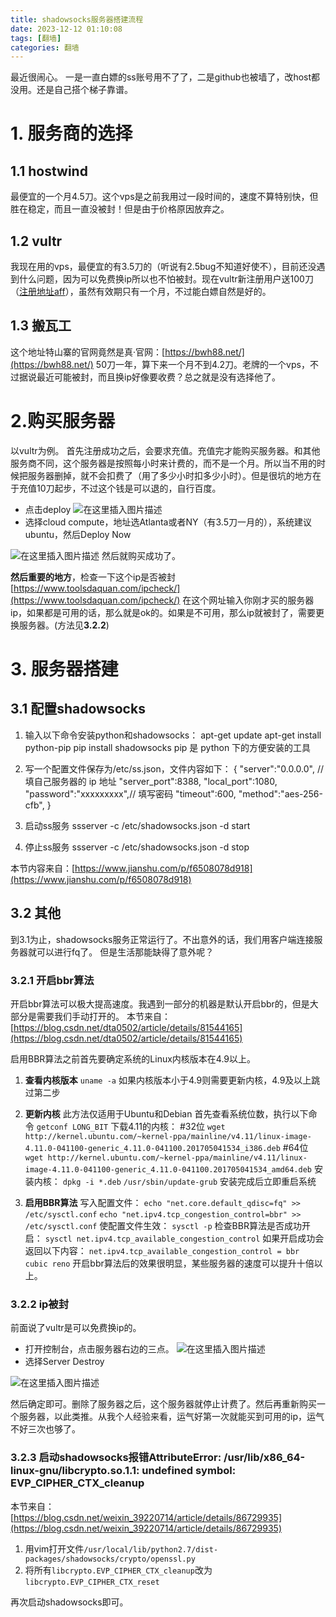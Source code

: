 ```yaml
---
title: shadowsocks服务器搭建流程
date: 2023-12-12 01:10:08
tags: [翻墙]
categories: 翻墙
---
```


最近很闹心。
一是一直白嫖的ss账号用不了了，二是github也被墙了，改host都没用。还是自己搭个梯子靠谱。

<!--more-->

# 1. 服务商的选择
## 1.1 hostwind
最便宜的一个月4.5刀。这个vps是之前我用过一段时间的，速度不算特别快，但胜在稳定，而且一直没被封！但是由于价格原因放弃之。

## 1.2 vultr
我现在用的vps，最便宜的有3.5刀的（听说有2.5bug不知道好使不），目前还没遇到什么问题，因为可以免费换ip所以也不怕被封。现在vultr新注册用户送100刀（[注册地址aff](https://www.vultr.com/?ref=8445517-6G)），虽然有效期只有一个月，不过能白嫖自然是好的。


## 1.3 搬瓦工
这个地址特山寨的官网竟然是真·官网：[https://bwh88.net/](https://bwh88.net/)
50刀一年，算下来一个月不到4.2刀。老牌的一个vps，不过据说最近可能被封，而且换ip好像要收费？总之就是没有选择他了。

# 2.购买服务器
以vultr为例。
首先注册成功之后，会要求充值。充值完才能购买服务器。和其他服务商不同，这个服务器是按照每小时来计费的，而不是一个月。所以当不用的时候把服务器删掉，就不会扣费了（用了多少小时扣多少小时）。但是很坑的地方在于充值10刀起步，不过这个钱是可以退的，自行百度。

- 点击deploy
![在这里插入图片描述](https://img-blog.csdnimg.cn/20200218005548983.png?x-oss-process=image/watermark,type_ZmFuZ3poZW5naGVpdGk,shadow_10,text_aHR0cHM6Ly9ibG9nLmNzZG4ubmV0L3plbmdzaWRvdQ==,size_16,color_FFFFFF,t_70)
- 选择cloud compute，地址选Atlanta或者NY（有3.5刀一月的），系统建议ubuntu，然后Deploy Now

![在这里插入图片描述](https://img-blog.csdnimg.cn/20200218005854351.png?x-oss-process=image/watermark,type_ZmFuZ3poZW5naGVpdGk,shadow_10,text_aHR0cHM6Ly9ibG9nLmNzZG4ubmV0L3plbmdzaWRvdQ==,size_16,color_FFFFFF,t_70)
然后就购买成功了。

**然后重要的地方**，检查一下这个ip是否被封[https://www.toolsdaquan.com/ipcheck/](https://www.toolsdaquan.com/ipcheck/)
在这个网址输入你刚才买的服务器ip，如果都是可用的话，那么就是ok的。如果是不可用，那么ip就被封了，需要更换服务器。(方法见**3.2.2**)


# 3. 服务器搭建
## 3.1 配置shadowsocks
1. 输入以下命令安装python和shadowsocks：
apt-get update
apt-get install python-pip
pip install shadowsocks
pip 是 python 下的方便安装的工具

 2. 写一个配置文件保存为/etc/ss.json，文件内容如下：
{
  "server":"0.0.0.0", // 填自己服务器的 ip 地址
  "server_port":8388,
  "local_port":1080,
  "password":"xxxxxxxxx",// 填写密码
  "timeout":600,
  "method":"aes-256-cfb",
}

3. 启动ss服务
ssserver -c /etc/shadowsocks.json -d start

4. 停止ss服务
ssserver -c /etc/shadowsocks.json -d stop

本节内容来自：[https://www.jianshu.com/p/f6508078d918](https://www.jianshu.com/p/f6508078d918)

## 3.2 其他
到3.1为止，shadowsocks服务正常运行了。不出意外的话，我们用客户端连接服务器就可以进行fq了。
但是生活那能缺得了意外呢？

### 3.2.1 开启bbr算法
开启bbr算法可以极大提高速度。我遇到一部分的机器是默认开启bbr的，但是大部分是需要我们手动打开的。
本节来自：[https://blog.csdn.net/dta0502/article/details/81544165](https://blog.csdn.net/dta0502/article/details/81544165)

启用BBR算法之前首先要确定系统的Linux内核版本在4.9以上。

1. **查看内核版本**
`uname -a`
如果内核版本小于4.9则需要更新内核，4.9及以上跳过第二步

2. **更新内核**
此方法仅适用于Ubuntu和Debian 
首先查看系统位数，执行以下命令
`getconf LONG_BIT`
下载4.11的内核：
#32位
`wget http://kernel.ubuntu.com/~kernel-ppa/mainline/v4.11/linux-image-4.11.0-041100-generic_4.11.0-041100.201705041534_i386.deb`
 #64位
`wget http://kernel.ubuntu.com/~kernel-ppa/mainline/v4.11/linux-image-4.11.0-041100-generic_4.11.0-041100.201705041534_amd64.deb`
安装内核：
`dpkg -i *.deb`
`/usr/sbin/update-grub`
安装完成后立即重启系统

3. **启用BBR算法**
写入配置文件：
`echo "net.core.default_qdisc=fq" >> /etc/sysctl.conf`
`echo "net.ipv4.tcp_congestion_control=bbr" >> /etc/sysctl.conf`
使配置文件生效：
`sysctl -p`
检查BBR算法是否成功开启：
`sysctl net.ipv4.tcp_available_congestion_control`
如果开启成功会返回以下内容：
`net.ipv4.tcp_available_congestion_control = bbr cubic reno`
开启bbr算法后的效果很明显，某些服务器的速度可以提升十倍以上。


### 3.2.2 ip被封
前面说了vultr是可以免费换ip的。

- 打开控制台，点击服务器右边的三点。
![在这里插入图片描述](https://img-blog.csdnimg.cn/20200218011741342.png?x-oss-process=image/watermark,type_ZmFuZ3poZW5naGVpdGk,shadow_10,text_aHR0cHM6Ly9ibG9nLmNzZG4ubmV0L3plbmdzaWRvdQ==,size_16,color_FFFFFF,t_70)
- 选择Server Destroy

![在这里插入图片描述](https://img-blog.csdnimg.cn/20200218011825934.png?x-oss-process=image/watermark,type_ZmFuZ3poZW5naGVpdGk,shadow_10,text_aHR0cHM6Ly9ibG9nLmNzZG4ubmV0L3plbmdzaWRvdQ==,size_16,color_FFFFFF,t_70)

然后确定即可。删除了服务器之后，这个服务器就停止计费了。然后再重新购买一个服务器，以此类推。从我个人经验来看，运气好第一次就能买到可用的ip，运气不好三次也够了。


### 3.2.3 启动shadowsocks报错AttributeError: /usr/lib/x86_64-linux-gnu/libcrypto.so.1.1: undefined symbol: EVP_CIPHER_CTX_cleanup
本节来自：[https://blog.csdn.net/weixin_39220714/article/details/86729935](https://blog.csdn.net/weixin_39220714/article/details/86729935)

1. 用vim打开文件`/usr/local/lib/python2.7/dist-packages/shadowsocks/crypto/openssl.py `
2. 将所有`libcrypto.EVP_CIPHER_CTX_cleanup`改为`libcrypto.EVP_CIPHER_CTX_reset`

再次启动shadowsocks即可。
